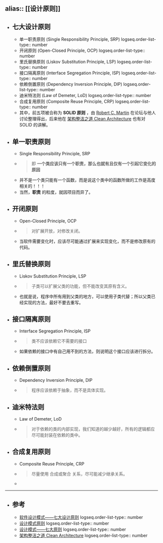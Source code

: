 alias:: [[设计原则]]
---

- ## 七大设计原则
	- 单一职责原则 (Single Responsibility Principle, SRP)
	  logseq.order-list-type:: number
	- 开闭原则 (Open-Closed Principle, OCP)
	  logseq.order-list-type:: number
	- 里氏替换原则 (Liskov Substitution Principle, LSP)
	  logseq.order-list-type:: number
	- 接口隔离原则 (Interface Segregation Principle, ISP)
	  logseq.order-list-type:: number
	- 依赖倒置原则 (Dependency Inversion Principle, DIP)
	  logseq.order-list-type:: number
	- 迪米特法则 (Law of Demeter, LoD)
	  logseq.order-list-type:: number
	- 合成复用原则 (Composite Reuse Principle, CRP)
	  logseq.order-list-type:: number
	- 其中，前五项被合称为 **SOLID 原则** ，由 [Robert C. Martin](https://en.wikipedia.org/wiki/Robert_C._Martin) 在论坛与他人讨论整理得出，后来他在 [架构整洁之道 Clean Architecture](https://weread.qq.com/web/reader/480322f072021a3248038c8k32932b102423295c76ac7d9) 也有对 SOLID 的讲解。
- ## 单一职责原则
	- Single Responsibility Principle, SRP
	- > 即 **一个类应该只有一个职责，那么也就有且仅有一个引起它变化的原因**
	- 并不是一个类只能有一个函数，而是说这个类中的函数所做的工作是高度相关的！！！
	- 当然，**职责** 的粒度，就因项目而异了。
- ## 开闭原则
	- Open-Closed Principle, OCP
	- > 对扩展开放，对修改关闭。
	- 当软件需要变化时，应该尽可能通过扩展来实现变化，而不是修改原有的代码。
- ## 里氏替换原则
	- Liskov Substitution Principle, LSP
	- > 子类可以扩展父类的功能，但不能改变其原有含义。
	- 也就是说，程序中所有用到父类的地方，可以使用子类代替；所以父类已经实现的方法，最好不要去重写。
- ## 接口隔离原则
	- Interface Segregation Principle, ISP
	- > 类不应该依赖它不需要的接口
	- 如果依赖的接口中有自己用不到的方法，则说明这个接口应该进行拆分。
- ## 依赖倒置原则
	- Dependency Inversion Principle, DIP
	- > 程序应该依赖于抽象，而不是具体实现。
- ## 迪米特法则
	- Law of Demeter, LoD
	- > 对于依赖的类的内部实现，我们知道的越少越好，所有的逻辑都应尽可能封装在依赖的类中。
- ## 合成复用原则
	- Composite Reuse Principle, CRP
	- > 尽量使用 合成或聚合 关系，尽可能减少继承关系。
	-
- ---
- ## 参考
	- [软件设计模式——七大设计原则](https://hjk.life/posts/design-patterns-principles/)
	  logseq.order-list-type:: number
	- [设计模式原则](https://thinkkeep.github.io/design-patterns/zh/uml/design-principle.html)
	  logseq.order-list-type:: number
	- [设计模式——七大原则](https://it-blog-cn.com/blogs/design_mode/seven_principle.html)
	  logseq.order-list-type:: number
	- [架构整洁之道 Clean Architecture](https://weread.qq.com/web/reader/480322f072021a3248038c8k32932b102423295c76ac7d9)
	  logseq.order-list-type:: number